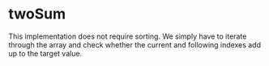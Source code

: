 # twoSum

This implementation does not require sorting. 
We simply have to iterate through the array and check whether the current and following indexes add up to the target value. 
